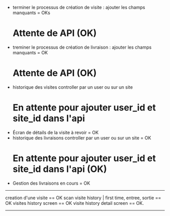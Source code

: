 - terminer le processus de création de visite : ajouter les champs manquants = OKs
  # Attente de API (OK)
- treminer le processus de création de livraison : ajouter les champs manquants = OK
  # Attente de API (OK)
- historique des visites controller par un user ou sur un site
  # En attente pour ajouter user_id et site_id dans l'api
- Écran de détails de la visite à revoir = OK
- historique des livraisons controller par un user ou sur un site = OK
  # En attente pour ajouter user_id et site_id dans l'api (OK)
- Gestion des livraisons en cours = OK

---

creation d'une visite == OK
scan visite history | first time, entree, sortie == OK
visites history screen == OK
visite history detail screen == OK.

---
